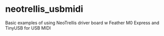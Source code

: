 # neotrellis_usbmidi
Basic examples of using NeoTrellis driver board w Feather M0 Express and TinyUSB for USB MIDI
